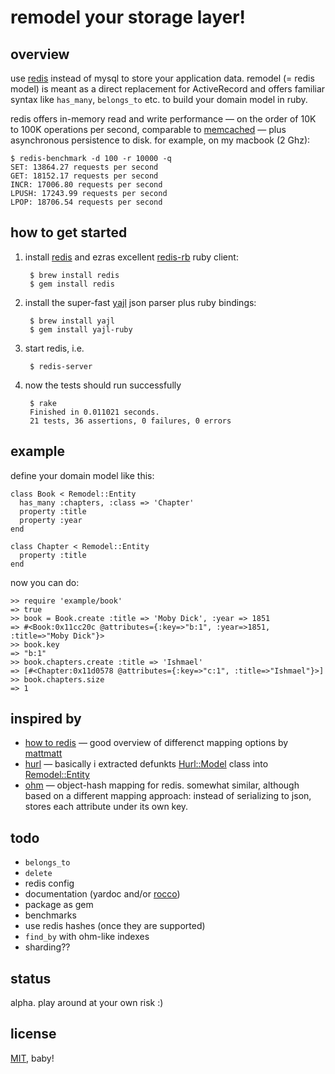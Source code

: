 # remodel your storage layer!


## overview

use [redis](http://github.com/antirez/redis) instead of mysql to store your application data.
remodel (= redis model) is meant as a direct replacement for ActiveRecord and
offers familiar syntax like `has_many`, `belongs_to` etc. to build your domain model in ruby.

redis offers in-memory read and write performance &mdash; on the order of 10K to 100K 
operations per second, comparable to [memcached](http://memcached.org/) &mdash; plus asynchronous
persistence to disk. for example, on my macbook (2 Ghz):

	$ redis-benchmark -d 100 -r 10000 -q
	SET: 13864.27 requests per second
	GET: 18152.17 requests per second
	INCR: 17006.80 requests per second
	LPUSH: 17243.99 requests per second
	LPOP: 18706.54 requests per second



## how to get started

1. install [redis](http://github.com/antirez/redis) and ezras excellent
[redis-rb](http://github.com/ezmobius/redis-rb) ruby client:

		$ brew install redis
		$ gem install redis

2. install the super-fast [yajl](http://github.com/lloyd/yajl) json parser
plus ruby bindings:

		$ brew install yajl
		$ gem install yajl-ruby

3. start redis, i.e.

		$ redis-server

4. now the tests should run successfully

		$ rake
		Finished in 0.011021 seconds.
		21 tests, 36 assertions, 0 failures, 0 errors


## example

define your domain model like this:

	class Book < Remodel::Entity
	  has_many :chapters, :class => 'Chapter'
	  property :title
	  property :year
	end

	class Chapter < Remodel::Entity
	  property :title
	end
	
now you can do:

	>> require 'example/book'
	=> true
	>> book = Book.create :title => 'Moby Dick', :year => 1851
	=> #<Book:0x11cc20c @attributes={:key=>"b:1", :year=>1851, :title=>"Moby Dick"}>
	>> book.key
	=> "b:1"
	>> book.chapters.create :title => 'Ishmael'
	=> [#<Chapter:0x11d0578 @attributes={:key=>"c:1", :title=>"Ishmael"}>]
	>> book.chapters.size
	=> 1


## inspired by

* [how to redis](http://www.paperplanes.de/2009/10/30/how_to_redis.html)
&mdash; good overview of differenct mapping options by [mattmatt](http://github.com/mattmatt)
* [hurl](http://github.com/defunkt/hurl) &mdash; basically i extracted
defunkts [Hurl::Model](http://github.com/defunkt/hurl/blob/master/models/model.rb) class 
into [Remodel::Entity](http://github.com/tlossen/remodel/blob/master/lib/remodel/entity.rb)
* [ohm](http://github.com/soveran/ohm) &mdash; object-hash mapping for redis. 
somewhat similar, although based on a different mapping approach: instead of serializing to json,
stores each attribute under its own key.


## todo

* `belongs_to`
* `delete`
* redis config
* documentation (yardoc and/or [rocco](http://github.com/rtomayko/rocco))
* package as gem
* benchmarks
* use redis hashes (once they are supported)
* `find_by` with ohm-like indexes
* sharding??


## status

alpha. play around at your own risk :)


## license

[MIT](http://github.com/tlossen/remodel/raw/master/LICENSE), baby!